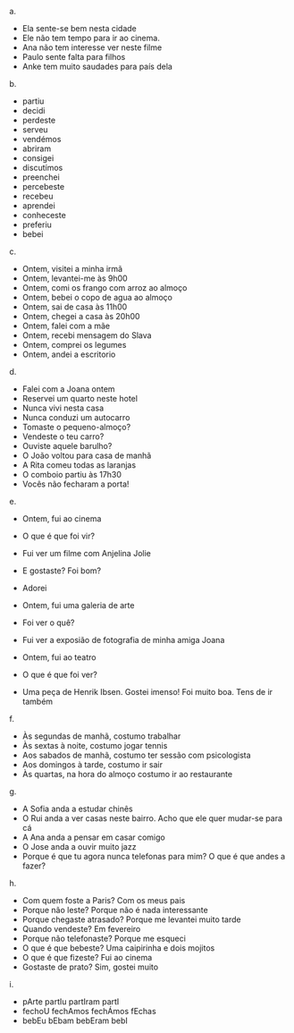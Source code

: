 a.
- Ela sente-se bem nesta cidade
- Ele não tem tempo para ir ao cinema.
- Ana não tem interesse ver neste filme
- Paulo sente falta para filhos
- Anke tem muito saudades para país dela

b.
- partiu
- decidi
- perdeste
- serveu
- vendémos
- abriram
- consigei
- discutímos
- preenchei
- percebeste
- recebeu
- aprendei
- conheceste
- preferiu
- bebei

c.
- Ontem, visitei a minha irmã
- Ontem, levantei-me às 9h00
- Ontem, comi os frango com arroz ao almoço
- Ontem, bebei o copo de agua ao almoço
- Ontem, sai de casa às 11h00
- Ontem, chegei a casa às 20h00
- Ontem, falei com a mãe
- Ontem, recebi mensagem do Slava
- Ontem, comprei os legumes
- Ontem, andei a escritorio

d.
- Falei com a Joana ontem
- Reservei um quarto neste hotel
- Nunca vivi nesta casa
- Nunca conduzi um autocarro
- Tomaste o pequeno-almoço?
- Vendeste o teu carro?
- Ouviste aquele barulho?
- O João voltou para casa de manhã
- A Rita comeu todas as laranjas
- O comboio partiu às 17h30
- Vocês não fecharam a porta!

e.
- Ontem, fui ao cinema
- O que é que foi vir?
- Fui ver um filme com Anjelina Jolie
- E gostaste? Foi bom?
- Adorei

- Ontem, fui uma galeria de arte
- Foi ver o quê?
- Fui ver a exposião de fotografia de minha amiga Joana

- Ontem, fui ao teatro
- O que é que foi ver?
- Uma peça de Henrik Ibsen. Gostei imenso! Foi muito boa. Tens de ir também

f.
- Às segundas de manhã, costumo trabalhar
- Às sextas à noite, costumo jogar tennis
- Aos sabados de manhã, costumo ter sessão com psicologista
- Aos domingos à tarde, costumo ir sair
- Às quartas, na hora do almoço costumo ir ao restaurante

g.
- A Sofia anda a estudar chinês
- O Rui anda a ver casas neste bairro. Acho que ele quer mudar-se para cá
- A Ana anda a pensar em casar comigo
- O Jose anda a ouvir muito jazz
- Porque é que tu agora nunca telefonas para mim? O que é que andes a fazer?

h.
- Com quem foste a Paris? Com os meus pais
- Porque não leste? Porque não é nada interessante
- Porque chegaste atrasado? Porque me levantei muito tarde
- Quando vendeste? Em fevereiro
- Porque não telefonaste? Porque me esqueci
- O que é que bebeste? Uma caipirinha e dois mojitos
- O que é que fizeste? Fui ao cinema
- Gostaste de prato? Sim, gostei muito

i.
- pArte partIu partIram partI
- fechoU fechAmos fechÁmos fEchas
- bebEu bEbam bebEram bebI